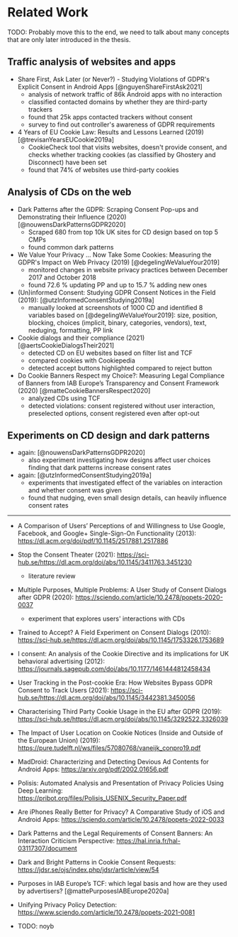 # Related Work

TODO: Probably move this to the end, we need to talk about many concepts that are only later introduced in the thesis.

## Traffic analysis of websites and apps

* Share First, Ask Later (or Never?) - Studying Violations of GDPR's Explicit Consent in Android Apps [@nguyenShareFirstAsk2021]
    * analysis of network traffic of 86k Android apps with no interaction
    * classified contacted domains by whether they are third-party trackers
    * found that 25k apps contacted trackers without consent
    * survey to find out controller's awareness of GDPR requirements
* 4 Years of EU Cookie Law: Results and Lessons Learned (2019) [@trevisanYearsEUCookie2019a]
    * CookieCheck tool that visits websites, doesn't provide consent, and checks whether tracking cookies (as classified by Ghostery and Disconnect) have been set
    * found that 74% of websites use third-party cookies

## Analysis of CDs on the web

* Dark Patterns after the GDPR: Scraping Consent Pop-ups and Demonstrating their Influence (2020) [@nouwensDarkPatternsGDPR2020]
    * Scraped 680 from top 10k UK sites for CD design based on top 5 CMPs
    * found common dark patterns
* We Value Your Privacy ... Now Take Some Cookies: Measuring the GDPR's Impact on Web Privacy (2019) [@degelingWeValueYour2019]
    * monitored changes in website privacy practices between December 2017 and October 2018
    * found 72.6 % updating PP and up to 15.7 % adding new ones
* (Un)informed Consent: Studying GDPR Consent Notices in the Field (2019): [@utzInformedConsentStudying2019a]
    * manually looked at screenshots of 1000 CD and identified 8 variables based on [@degelingWeValueYour2019]: size, position, blocking, choices (implicit, binary, categories, vendors), text, neduging, formatting, PP link
* Cookie dialogs and their compliance (2021) [@aertsCookieDialogsTheir2021]
    * detected CD on EU websites based on filter list and TCF
    * compared cookies with Cookiepedia
    * detected accept buttons highlighted compared to reject button
* Do Cookie Banners Respect my Choice?: Measuring Legal Compliance of Banners from IAB Europe’s Transparency and Consent Framework (2020) [@matteCookieBannersRespect2020]
    * analyzed CDs using TCF
    * detected violations: consent registered without user interaction, preselected options, consent registered even after opt-out

## Experiments on CD design and dark patterns

* again: [@nouwensDarkPatternsGDPR2020]
    * also experiment investigating how designs affect user choices finding that dark patterns increase consent rates
* again: [@utzInformedConsentStudying2019a]
    * experiments that investigated effect of the variables on interaction and whether consent was given
    * found that nudging, even small design details, can heavily influence consent rates

---

* A Comparison of Users’ Perceptions of and Willingness to Use Google, Facebook, and Google+ Single-Sign-On Functionality (2013): https://dl.acm.org/doi/pdf/10.1145/2517881.2517886
* Stop the Consent Theater (2021): https://sci-hub.se/https://dl.acm.org/doi/abs/10.1145/3411763.3451230
    * literature review
* Multiple Purposes, Multiple Problems: A User Study of Consent Dialogs after GDPR (2020): https://sciendo.com/article/10.2478/popets-2020-0037
    * experiment that explores users' interactions with CDs
* Trained to Accept? A Field Experiment on Consent Dialogs (2010): https://sci-hub.se/https://dl.acm.org/doi/abs/10.1145/1753326.1753689
* I consent: An analysis of the Cookie Directive and its implications for UK behavioral advertising (2012): https://journals.sagepub.com/doi/abs/10.1177/1461444812458434
* User Tracking in the Post-cookie Era: How Websites Bypass GDPR Consent to Track Users (2021): https://sci-hub.se/https://dl.acm.org/doi/abs/10.1145/3442381.3450056
* Characterising Third Party Cookie Usage in the EU after GDPR (2019): https://sci-hub.se/https://dl.acm.org/doi/abs/10.1145/3292522.3326039
* The Impact of User Location on Cookie Notices (Inside and Outside of the European Union) (2019): https://pure.tudelft.nl/ws/files/57080768/vaneijk_conpro19.pdf
* MadDroid: Characterizing and Detecting Devious Ad Contents for Android Apps: https://arxiv.org/pdf/2002.01656.pdf
* Polisis: Automated Analysis and Presentation of Privacy Policies Using Deep Learning: https://pribot.org/files/Polisis_USENIX_Security_Paper.pdf
* Are iPhones Really Better for Privacy? A Comparative Study of iOS and Android Apps: https://sciendo.com/article/10.2478/popets-2022-0033
* Dark Patterns and the Legal Requirements of Consent Banners: An Interaction Criticism Perspective: https://hal.inria.fr/hal-03117307/document
* Dark and Bright Patterns in Cookie Consent Requests: https://jdsr.se/ojs/index.php/jdsr/article/view/54
* Purposes in IAB Europe’s TCF: which legal basis and how are they used by advertisers? [@mattePurposesIABEurope2020a]
* Unifying Privacy Policy Detection: https://www.sciendo.com/article/10.2478/popets-2021-0081

* TODO: noyb
